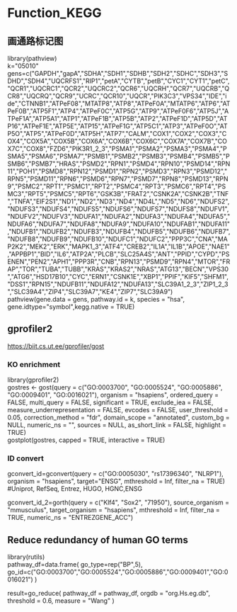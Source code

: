 # Function_KEGG


## 画通路标记图
library(pathview)  
k="05010"  
gens=c("GAPDH","gapA","SDHA","SDH1","SDHB","SDH2","SDHC","SDH3","SDHD","SDH4","UQCRFS1","RIP1","petA","CYTB","petB","CYC1","CYT1","petC","QCR1","UQCRC1","QCR2","UQCRC2","QCR6","UQCRH","QCR7","UQCRB","QCR8","UQCRQ","QCR9","UCRC","QCR10","UQCR","PIK3C3","VPS34","IDE","ide","CTNNB1","ATPeF08","MTATP8","ATP8","ATPeF0A","MTATP6","ATP6","ATPeF0B","ATP5F1","ATP4","ATPeF0C","ATP5G","ATP9","ATPeF0F6","ATP5J","ATPeF1A","ATP5A1","ATP1","ATPeF1B","ATP5B","ATP2","ATPeF1D","ATP5D","ATP16","ATPeF1E","ATP5E","ATP15","ATPeF1G","ATP5C1","ATP3","ATPeF0O","ATP5O","ATP5","ATPeF0D","ATP5H","ATP7","CALM","COX1","COX2","COX3","COX4","COX5A","COX5B","COX6A","COX6B","COX6C","COX7A","COX7B","COX7C","COX8","FZD6","PIK3R1_2_3","PSMA1","PSMA2","PSMA3","PSMA4","PSMA5","PSMA6","PSMA7","PSMB1","PSMB2","PSMB3","PSMB4","PSMB5","PSMB6","PSMB7","HRAS","PSMD2","RPN1","PSMD4","RPN10","PSMD14","RPN11","POH1","PSMD8","RPN12","PSMD1","RPN2","PSMD3","RPN3","PSMD12","RPN5","PSMD11","RPN6","PSMD6","RPN7","PSMD7","RPN8","PSMD13","RPN9","PSMC2","RPT1","PSMC1","RPT2","PSMC4","RPT3","PSMC6","RPT4","PSMC3","RPT5","PSMC5","RPT6","GSK3B","FRAT2","CSNK2A","CSNK2B","TNF","TNFA","EIF2S1","ND1","ND2","ND3","ND4","ND4L","ND5","ND6","NDUFS2","NDUFS3","NDUFS4","NDUFS5","NDUFS6","NDUFS7","NDUFS8","NDUFV1","NDUFV2","NDUFV3","NDUFA1","NDUFA2","NDUFA3","NDUFA4","NDUFA5","NDUFA6","NDUFA7","NDUFA8","NDUFA9","NDUFA10","NDUFAB1","NDUFA11","NDUFB1","NDUFB2","NDUFB3","NDUFB4","NDUFB5","NDUFB6","NDUFB7","NDUFB8","NDUFB9","NDUFB10","NDUFC1","NDUFC2","PPP3C","CNA","MAP2K2","MEK2","ERK","MAPK1_3","ATF4","CREB2","IL1A","IL1B","APOE","NAE1","APPBP1","BID","IL6","ATP2A","PLCB","SLC25A4S","ANT","PPID","CYPD","PSENEN","PEN2","APH1","PPP3R","CNB","RPN13","PSMD9","RPN4","MTOR","FRAP","TOR","TUBA","TUBB","KRAS","KRAS2","NRAS","ATG13","BECN","VPS30","ATG6","HSD17B10","CYC","ERN1","CSNK1E","XBP1","PPIF","KIF5","SHFM1","DSS1","RPN15","NDUFB11","NDUFA12","NDUFA13","SLC39A1_2_3","ZIP1_2_3","SLC39A4","ZIP4","SLC39A7","KE4","ZIP7","SLC39A9")  
pathview(gene.data = gens, pathway.id = k, species = "hsa", gene.idtype="symbol",kegg.native = TRUE)  


## gprofiler2
https://biit.cs.ut.ee/gprofiler/gost
### KO enrichment
library(gprofiler2)  
gostres <- gost(query = c("GO:0003700", "GO:0005524", "GO:0005886", "GO:0009401", "GO:0016021"), 
                organism = "hsapiens", ordered_query = FALSE, 
                multi_query = FALSE, significant = TRUE, exclude_iea = FALSE, 
                measure_underrepresentation = FALSE, evcodes = FALSE, 
                user_threshold = 0.05, correction_method = "fdr", 
                domain_scope = "annotated", custom_bg = NULL, 
                numeric_ns = "", sources = NULL, as_short_link = FALSE, highlight = TRUE)  
gostplot(gostres, capped = TRUE, interactive = TRUE)  


### ID convert
gconvert_id=gconvert(query = c("GO:0005030", "rs17396340", "NLRP1"), organism = "hsapiens", 
         target="ENSG", mthreshold = Inf, filter_na = TRUE) #Uniprot, RefSeq, Entrez, HUGO, HGNC,ENSG  

gconvert_id_2=gorth(query = c("Klf4", "Sox2", "71950"), source_organism = "mmusculus", 
      target_organism = "hsapiens", mthreshold = Inf, filter_na = TRUE,
      numeric_ns = "ENTREZGENE_ACC")  
      
## Reduce redundancy of human GO terms
library(rutils)  
pathway_df=data.frame(
  go_type=rep("BP",5),
  go_id=c("GO:0003700","GO:0005524","GO:0005886","GO:0009401","GO:0016021")
)  

result=go_reduce(
  pathway_df = pathway_df,
  orgdb = "org.Hs.eg.db",
  threshold = 0.6,
  measure = "Wang"
)  
